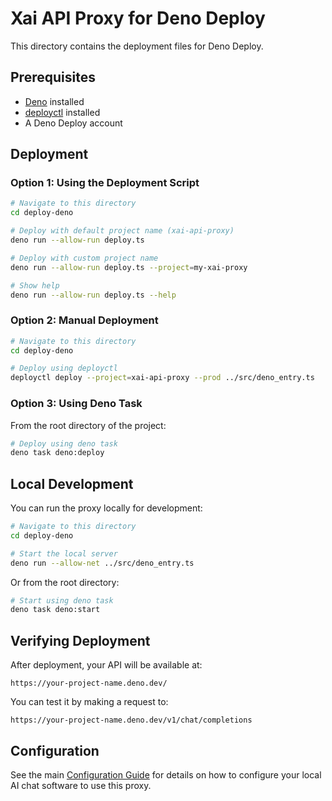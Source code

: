 # Xai API Proxy for Deno Deploy

This directory contains the deployment files for Deno Deploy.

## Prerequisites

- [Deno](https://deno.land/) installed
- [deployctl](https://deno.com/deploy/docs/deployctl) installed
- A Deno Deploy account

## Deployment

### Option 1: Using the Deployment Script

```bash
# Navigate to this directory
cd deploy-deno

# Deploy with default project name (xai-api-proxy)
deno run --allow-run deploy.ts

# Deploy with custom project name
deno run --allow-run deploy.ts --project=my-xai-proxy

# Show help
deno run --allow-run deploy.ts --help
```

### Option 2: Manual Deployment

```bash
# Navigate to this directory
cd deploy-deno

# Deploy using deployctl
deployctl deploy --project=xai-api-proxy --prod ../src/deno_entry.ts
```

### Option 3: Using Deno Task

From the root directory of the project:

```bash
# Deploy using deno task
deno task deno:deploy
```

## Local Development

You can run the proxy locally for development:

```bash
# Navigate to this directory
cd deploy-deno

# Start the local server
deno run --allow-net ../src/deno_entry.ts
```

Or from the root directory:

```bash
# Start using deno task
deno task deno:start
```

## Verifying Deployment

After deployment, your API will be available at:

```
https://your-project-name.deno.dev/
```

You can test it by making a request to:

```
https://your-project-name.deno.dev/v1/chat/completions
```

## Configuration

See the main [Configuration Guide](../CONFIGURATION-GUIDE.md) for details on how to configure your local AI chat software to use this proxy.
